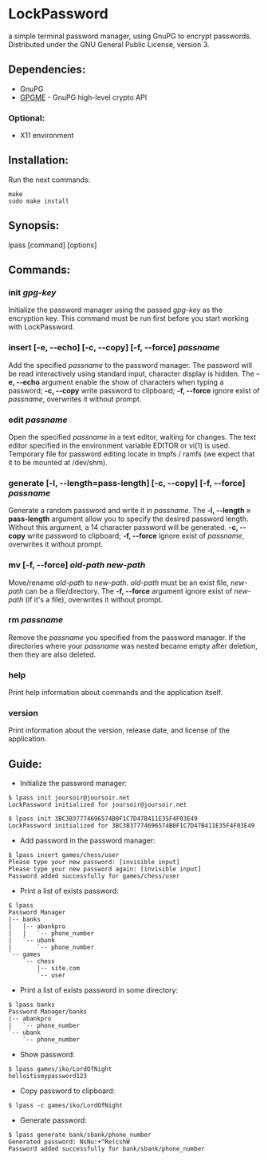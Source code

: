 # LockPassword
a simple terminal password manager, using GnuPG to encrypt passwords. Distributed under the GNU General Public License, version 3.

## Dependencies:
* GnuPG
* [GPGME](gnupg.org/software/gpgme/) - GnuPG high-level crypto API

### Optional:
* X11 environment

## Installation:
Run the next commands:
```
make
sudo make install
```

## Synopsis:
lpass [command] [options]

## Commands:
### init *gpg-key*
Initialize the password manager using the passed *gpg-key* as the encryption key. This command must be run first before you start working with LockPassword.
### insert [**-e, --echo**] [**-c, --copy**] [**-f, --force**] *passname*
Add the specified *passname* to the password manager. The password will be read interactively using standard input, character display is hidden. The **-e, --echo** argument enable the show of characters when typing a password; **-c, --copy** write password to clipboard; **-f, --force** ignore exist of *passname*, overwrites it without prompt.
### edit *passname*
Open the specified *passname* in a text editor, waiting for changes. The text editor specified in the environment variable EDITOR or vi(1) is used. Temporary file for password editing locate in tmpfs / ramfs (we expect that it to be mounted at /dev/shm).
### generate [**-l, --length=pass-length**] [**-c, --copy**] [**-f, --force**] *passname*
Generate a random password and write it in *passname*. The **-l, --length = pass-length** argument allow you to specify the desired password length. Without this argument, a 14 character password will be generated. **-c, --copy** write password to clipboard; **-f, --force** ignore exist of *passname*, overwrites it without prompt.
### mv [**-f, --force**] *old-path* *new-path*
Move/rename *old-path* to *new-path*. *old-path* must be an exist file, *new-path* can be a file/directory. The **-f, --force** argument ignore exist of *new-path* (if it's a file), overwrites it without prompt.
### rm *passname*
Remove the *passname* you specified from the password manager. If the directories where your *passname* was nested became empty after deletion, then they are also deleted.
### help
Print help information about commands and the application itself.
### version
Print information about the version, release date, and license of the application.

## Guide:
* Initialize the password manager:
```
$ lpass init joursoir@joursoir.net
LockPassword initialized for joursoir@joursoir.net
```
```
$ lpass init 3BC3B37774696574B0F1C7D47B411E35F4F03E49
LockPassword initialized for 3BC3B37774696574B0F1C7D47B411E35F4F03E49
```

* Add password in the password manager:
```
$ lpass insert games/chess/user
Please type your new password: [invisible input]
Please type your new password again: [invisible input]
Password added successfully for games/chess/user
```

* Print a list of exists password:
```
$ lpass
Password Manager
|-- banks
|   |-- abankpro
|   |   `-- phone_number
|   `-- ubank
|       `-- phone_number
`-- games
    `-- chess
        |-- site.com
        `-- user
```

* Print a list of exists password in some directory:
```
$ lpass banks
Password Manager/banks
|-- abankpro
|   `-- phone_number
`-- ubank
    `-- phone_number
```

* Show password:
```
$ lpass games/iko/LordOfNight
helloitismypassword123
```

* Copy password to clipboard:
```
$ lpass -c games/iko/LordOfNight
```

* Generate password:
```
$ lpass generate bank/sbank/phone_number
Generated password: NsNu:+^Re(cshW
Password added successfully for bank/sbank/phone_number
```
